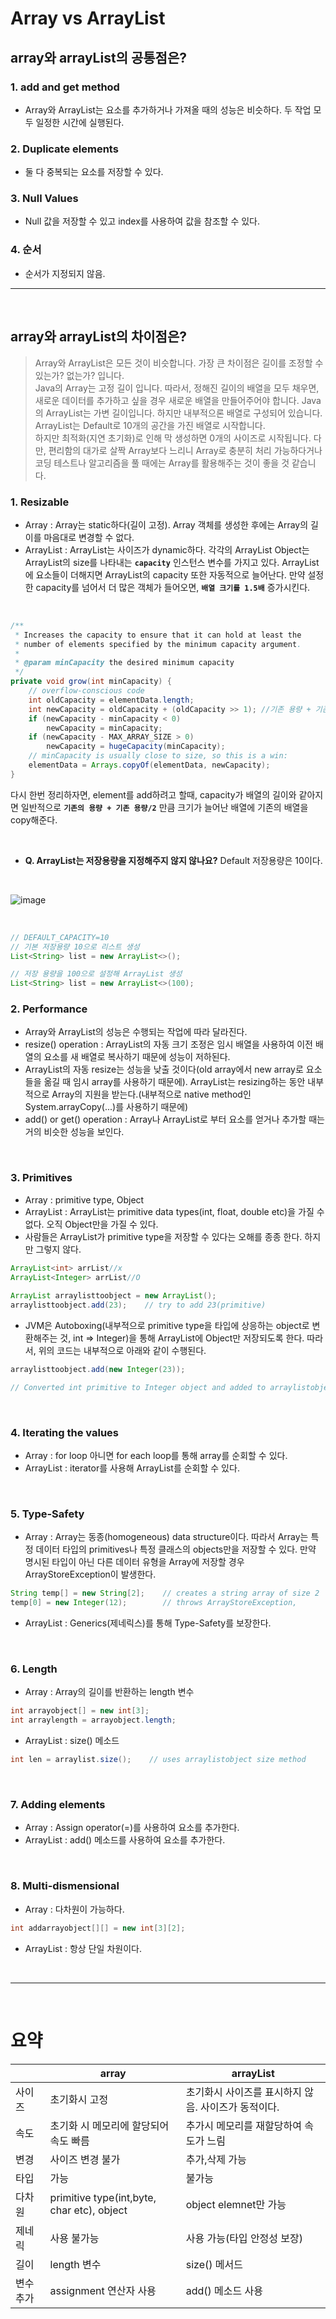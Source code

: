 # Array vs ArrayList

## array와 arrayList의 공통점은?

### 1. add and get method
  * Array와 ArrayList는 요소를 추가하거나 가져올 때의 성능은 비슷하다. 두 작업 모두 일정한 시간에 실행된다.

### 2. Duplicate elements
  * 둘 다 중복되는 요소를 저장할 수 있다.

### 3. Null Values
  * Null 값을 저장할 수 있고 index를 사용하여 값을 참조할 수 있다.

### 4. 순서
  * 순서가 지정되지 않음.

***

<br>

## array와 arrayList의 차이점은?
>Array와 ArrayList은 모든 것이 비슷합니다. 가장 큰 차이점은 길이를 조정할 수 있는가? 없는가? 입니다.  
>Java의 Array는 고정 길이 입니다. 따라서, 정해진 길이의 배열을 모두 채우면, 새로운 데이터를 추가하고 싶을 경우 새로운 배열을 만들어주어야 합니다.
>Java의 ArrayList는 가변 길이입니다. 하지만 내부적으론 배열로 구성되어 있습니다. ArrayList는 Default로 10개의 공간을 가진 배열로 시작합니다.  
>하지만 최적화(지연 초기화)로 인해 막 생성하면 0개의 사이즈로 시작됩니다. 
>다만, 편리함의 대가로 살짝 Array보다 느리니 Array로 충분히 처리 가능하다거나 코딩 테스트나 알고리즘을 풀 때에는 Array를 활용해주는 것이 좋을 것 같습니다.

### 1. Resizable
  * Array : Array는 static하다(길이 고정). Array 객체를 생성한 후에는 Array의 길이를 마음대로 변경할 수 없다.
  * ArrayList : ArrayList는 사이즈가 dynamic하다. 각각의 ArrayList Object는 ArrayList의 size를 나타내는 **`capacity`** 인스턴스 변수를 가지고 있다. ArrayList에 요소들이 더해지면 ArrayList의 capacity 또한 자동적으로 늘어난다. 만약 설정한 capacity를 넘어서 더 많은 객체가 들어오면, **`배열 크기를 1.5배`** 증가시킨다.

<br>

```java
/**
 * Increases the capacity to ensure that it can hold at least the
 * number of elements specified by the minimum capacity argument.
 *
 * @param minCapacity the desired minimum capacity
 */
private void grow(int minCapacity) {
    // overflow-conscious code
    int oldCapacity = elementData.length;
    int newCapacity = oldCapacity + (oldCapacity >> 1); //기존 용량 + 기존 용량 /2 (우측 shift 연산)
    if (newCapacity - minCapacity < 0)
        newCapacity = minCapacity;
    if (newCapacity - MAX_ARRAY_SIZE > 0)
        newCapacity = hugeCapacity(minCapacity);
    // minCapacity is usually close to size, so this is a win:
    elementData = Arrays.copyOf(elementData, newCapacity);
}
```
다시 한번 정리하자면, element를 add하려고 할때, capacity가 배열의 길이와 같아지면 일반적으로 **`기존의 용량 + 기존 용량/2`** 만큼 크기가 늘어난 배열에 기존의 배열을 copy해준다.  

<br>

  * **Q. ArrayList는 저장용량을 지정해주지 않지 않나요?** Default 저장용량은 10이다.

<br>

![image](https://user-images.githubusercontent.com/84886987/151135960-97d958d1-40f6-4728-95a5-a3edcc64e732.png)

<br>

```java
// DEFAULT_CAPACITY=10
// 기본 저장용량 10으로 리스트 생성
List<String> list = new ArrayList<>(); 

// 저장 용량을 100으로 설정해 ArrayList 생성 
List<String> list = new ArrayList<>(100);
```

### 2. Performance
  * Array와 ArrayList의 성능은 수행되는 작업에 따라 달라진다.
  * resize() operation : ArrayList의 자동 크기 조정은 임시 배열을 사용하여 이전 배열의 요소를 새 배열로 복사하기 때문에 성능이 저하된다.
  * ArrayList의 자동 resize는 성능을 낮출 것이다(old array에서 new array로 요소들을 옮길 때 임시 array를 사용하기 때문에). ArrayList는 resizing하는 동안 내부적으로 Array의 지원을 받는다.(내부적으로 native method인 System.arrayCopy(...)를 사용하기 때문에)
  * add() or get() operation : Array나 ArrayList로 부터 요소를 얻거나 추가할 때는 거의 비슷한 성능을 보인다.

<br>

### 3. Primitives
  * Array : primitive type, Object
  * ArrayList : ArrayList는 primitive data types(int, float, double etc)을 가질 수 없다. 오직 Object만을 가질 수 있다.
  * 사람들은 ArrayList가 primitive type을 저장할 수 있다는 오해를 종종 한다. 하지만 그렇지 않다.

```java
ArrayList<int> arrList//x
ArrayList<Integer> arrList//O
  
ArrayList arraylisttoobject = new ArrayList();
arraylisttoobject.add(23);    // try to add 23(primitive)
```
  * JVM은 Autoboxing(내부적으로 primitive type을 타입에 상응하는 object로 변환해주는 것, int => Integer)을 통해 ArrayList에 Object만 저장되도록 한다. 따라서, 위의 코드는 내부적으로 아래와 같이 수행된다.

```java
arraylisttoobject.add(new Integer(23)); 

// Converted int primitive to Integer object and added to arraylistobject
```

<br>

### 4. Iterating the values
  * Array : for loop 아니면 for each loop를 통해 array를 순회할 수 있다.
  * ArrayList : iterator를 사용해 ArrayList를 순회할 수 있다.

<br>

### 5. Type-Safety
  * Array : Array는 동종(homogeneous) data structure이다. 따라서 Array는 특정 데이터 타입의 primitives나 특정 클래스의 objects만을 저장할 수 있다. 만약 명시된 타입이 아닌 다른 데이터 유형을 Array에 저장할 경우 ArrayStoreException이 발생한다.

```java
String temp[] = new String[2];    // creates a string array of size 2
temp[0] = new Integer(12);        // throws ArrayStoreException, 
```

  * ArrayList : Generics(제네릭스)를 통해 Type-Safety를 보장한다.

<br>

### 6. Length

  * Array : Array의 길이를 반환하는 length 변수

```java
int arrayobject[] = new int[3];
int arraylength = arrayobject.length;
```

  * ArrayList : size() 메소드

```java
int len = arraylist.size();    // uses arraylistobject size method
```

<br>

### 7. Adding elements

  * Array : Assign operator(=)를 사용하여 요소를 추가한다.
  * ArrayList : add() 메소드를 사용하여 요소를 추가한다.

<br>

### 8. Multi-dismensional

  * Array : 다차원이 가능하다.

```java
int addarrayobject[][] = new int[3][2];
```

  * ArrayList : 항상 단일 차원이다.

<br>

***

<br>

# 요약

|   |array|arrayList|
|------|--------------------------|--------------------------|
|사이즈|초기화시 고정|초기화시 사이즈를 표시하지 않음. 사이즈가 동적이다.|
|속도|초기화 시 메모리에 할당되어 속도 빠름	|추가시 메모리를 재할당하여 속도가 느림|
|변경|사이즈 변경 불가	|추가,삭제 가능|
|타입|가능|불가능|
|다차원|primitive type(int,byte, char etc), object|object elemnet만 가능|
|제네릭|사용 불가능|사용 가능(타입 안정성 보장)|
|길이|length 변수|size() 메서드|
|변수 추가|assignment 연산자 사용|add() 메소드 사용|
